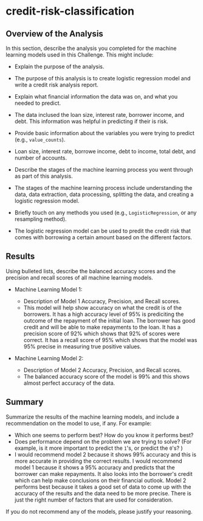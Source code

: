 # credit-risk-classification
## Overview of the Analysis

In this section, describe the analysis you completed for the machine learning models used in this Challenge. This might include:

* Explain the purpose of the analysis.
* The purpose of this analysis is to create logistic regression model and write a credit risk analysis report.
  
* Explain what financial information the data was on, and what you needed to predict.
* The data inclused the loan size, interest rate, borrower income, and debt. This information was helpful in predicting if their is risk.
  
* Provide basic information about the variables you were trying to predict (e.g., `value_counts`).
* Loan size, interest rate, borrowe income, debt to income, total debt, and number of accounts.
  
* Describe the stages of the machine learning process you went through as part of this analysis.
* The stages of the machine learning process include understanding the data, data extraction, data processing, splitting the data, and creating a logistic regression model.
  
* Briefly touch on any methods you used (e.g., `LogisticRegression`, or any resampling method).
* The logistic regression model can be used to predit the credit risk that comes with borrowing a certain amount based on the different factors.

## Results

Using bulleted lists, describe the balanced accuracy scores and the precision and recall scores of all machine learning models.

* Machine Learning Model 1:
  * Description of Model 1 Accuracy, Precision, and Recall scores.
  * This model will help show accuracy on what the credit is of the borrowers. It has a high accuracy level of 95% is prediciting the outcome of the repayment of the initial loan. The borrower has good credit and will be able to make repayments to the loan. It has a precision score of 92% which shows that 92% of scores were correct. It has a recall score of 95% which shows that the model was 95% precise in measuring true positive values. 



* Machine Learning Model 2:
  * Description of Model 2 Accuracy, Precision, and Recall scores.
  * The balanced accuracy score of the model is 99% and this shows almost perfect accuracy of the data.

## Summary

Summarize the results of the machine learning models, and include a recommendation on the model to use, if any. For example:
* Which one seems to perform best? How do you know it performs best?
* Does performance depend on the problem we are trying to solve? (For example, is it more important to predict the `1`'s, or predict the `0`'s? )
* I would recommend model 2 because it shows 99% accuracy and this is more accurate in providing the correct results. I would recommend model 1 because it shows a 95% accuracy and predicts that the borrower can make repayments. It also looks into the borrower's credit which can help make conclusions on their financial outlook. Model 2 performs best because it takes a good set of data to come up with the accuracy of the results and the data need to be more precise. There is just the right number of factors that are used for consideration. 

If you do not recommend any of the models, please justify your reasoning.
